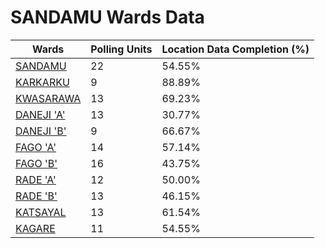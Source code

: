 
# SANDAMU Wards Data

| Wards | Polling Units | Location Data Completion (%) |
| ---- | ----- | ------- |
| [SANDAMU](./wards/5169-sandamu) | 22 | 54.55% |
| [KARKARKU](./wards/5170-karkarku) | 9 | 88.89% |
| [KWASARAWA](./wards/5171-kwasarawa) | 13 | 69.23% |
| [DANEJI 'A'](./wards/5172-daneji-'a') | 13 | 30.77% |
| [DANEJI 'B'](./wards/5173-daneji-'b') | 9 | 66.67% |
| [FAGO 'A'](./wards/5174-fago-'a') | 14 | 57.14% |
| [FAGO 'B'](./wards/5175-fago-'b') | 16 | 43.75% |
| [RADE 'A'](./wards/5176-rade-'a') | 12 | 50.00% |
| [RADE 'B'](./wards/5177-rade-'b') | 13 | 46.15% |
| [KATSAYAL](./wards/5178-katsayal) | 13 | 61.54% |
| [KAGARE](./wards/5179-kagare) | 11 | 54.55% |




